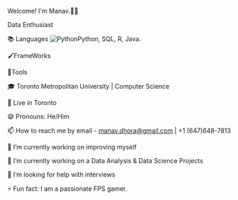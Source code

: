 Welcome! I'm Manav.🙋‍♂️

Data Enthusiast

📚 Languages
![Python]([http://url/to/img.png](https://junilearning.com/blog/guide/what-is-python-101-for-students/))Python, SQL, R, Java.

🖌️FrameWorks



🧰Tools


🎓 Toronto Metropolitan University | Computer Science

📍 Live in Toronto

😄 Pronouns: He/Him

📫 How to reach me by email - manav.dhora@gmail.com | +1 (647)648-7813

🔭 I’m currently working on improving myself

🌱 I’m currently working on a Data Analysis & Data Science Projects

🤔 I’m looking for help with interviews

⚡ Fun fact: I am a passionate FPS gamer.

<!---
notendurable/notendurable is a ✨ special ✨ repository because its `README.md` (this file) appears on your GitHub profile.
You can click the Preview link to take a look at your changes.
--->
